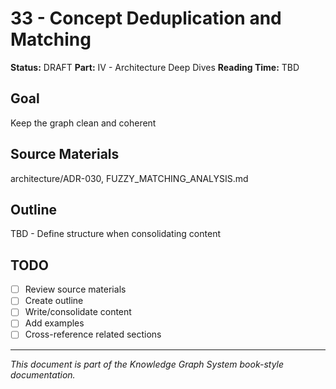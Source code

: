 # 33 - Concept Deduplication and Matching

**Status:** DRAFT
**Part:** IV - Architecture Deep Dives
**Reading Time:** TBD

## Goal

Keep the graph clean and coherent

## Source Materials

architecture/ADR-030, FUZZY_MATCHING_ANALYSIS.md

## Outline

TBD - Define structure when consolidating content

## TODO

- [ ] Review source materials
- [ ] Create outline
- [ ] Write/consolidate content
- [ ] Add examples
- [ ] Cross-reference related sections

---

*This document is part of the Knowledge Graph System book-style documentation.*
